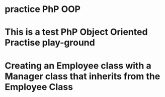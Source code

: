 # practice PhP OOP

# This is a test PhP Object Oriented Practise play-ground

# Creating an Employee class with a Manager class that inherits from the Employee Class